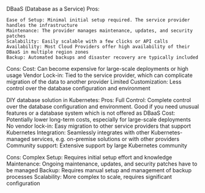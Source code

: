DBaaS (Database as a Service)
Pros:

    Ease of Setup: Minimal initial setup required. The service provider handles the infrastructure
    Maintenance: The provider manages maintenance, updates, and security patches
    Scalability: Easily scalable with a few clicks or API calls
    Availability: Most Cloud Providers offer high availability of their DBaaS in multiple region zones
    Backup: Automated backups and disaster recovery are typically included

Cons:
    Cost: Can become expensive for large-scale deployments or high usage
    Vendor Lock-in: Tied to the service provider, which can complicate migration of the data to another provider
    Limited Customization: Less control over the database configuration and environment

DIY database solution in Kubernetes:
Pros: 
    Full Control: Complete control over the database configuration and environment. Good if you need unusual features or a database system which is not offered as DBaaS
    Cost: Potentially lower long-term costs, especially for large-scale deployments
    No vendor lock-in: Easy migration to other service providers that support Kubernetes
    Integration: Seamlessly integrates with other Kubernetes-managed services, e.g. on-premise solutions or with other providers
    Community support: Extensive support by large Kubernetes community

Cons:
    Complex Setup: Requires initial setup effort and knowledge
    Maintenance: Ongoing maintenance, updates, and security patches have to be managed
    Backup: Requires manual setup and management of backup processes
    Scalability: More complex to scale, requires significant configuration